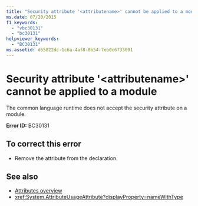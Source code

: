 ```yaml
---
title: "Security attribute '<attributename>' cannot be applied to a module"
ms.date: 07/20/2015
f1_keywords: 
  - "vbc30131"
  - "bc30131"
helpviewer_keywords: 
  - "BC30131"
ms.assetid: d65822dc-1c6a-4af8-8b54-7eb0c6733091
---
```

# Security attribute '\<attributename>' cannot be applied to a module
The common language runtime does not accept the security attribute on a module.

**Error ID:** BC30131

## To correct this error

- Remove the attribute from the declaration.

## See also

- [Attributes overview](~/docs/visual-basic/programming-guide/concepts/attributes/index.md)
- <xref:System.AttributeUsageAttribute?displayProperty=nameWithType>
